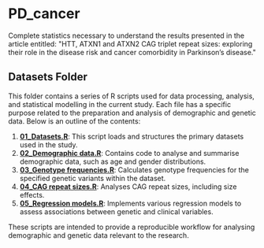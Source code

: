 # PD_cancer
Complete statistics necessary to understand the results presented in the article entitled: "HTT, ATXN1 and ATXN2 CAG triplet repeat sizes: exploring their role in the disease risk and cancer comorbidity in Parkinson’s disease."

## Datasets Folder

This folder contains a series of R scripts used for data processing, analysis, and statistical modelling in the current study. Each file has a specific purpose related to the preparation and analysis of demographic and genetic data. Below is an outline of the contents:

1. **[01_Datasets.R](./01_Datasets.R)**: This script loads and structures the primary datasets used in the study.
2. **[02_Demographic data.R](./02_Demographic%20data.R)**: Contains code to analyse and summarise demographic data, such as age and gender distributions.
3. **[03_Genotype frequencies.R](./03_Genotype%20frequencies.R)**: Calculates genotype frequencies for the specified genetic variants within the dataset.
4. **[04_CAG repeat sizes.R](./04_CAG%20repeat%20sizes.R)**: Analyses CAG repeat sizes, including size effects.
5. **[05_Regression models.R](./05_Regression%20models.R)**: Implements various regression models to assess associations between genetic and clinical variables.

These scripts are intended to provide a reproducible workflow for analysing demographic and genetic data relevant to the research.
